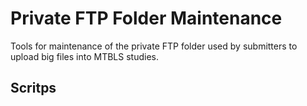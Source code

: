 Private FTP Folder Maintenance
================

Tools for maintenance of the private FTP folder used by submitters to upload big files into MTBLS studies.


Scritps
----------

